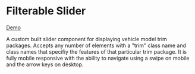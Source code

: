 # Filterable Slider

[Demo](http://cameronlaing.ca/projects/filterable-slider)

A custom built slider component for displaying vehicle model trim packages. Accepts any number of elements with a "trim" class name and class names that specifiy the features of that particular trim package. It is fully mobile responsive with the ability to navigate using a swipe on mobile and the arrow keys on desktop.

